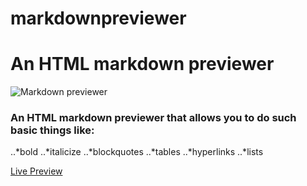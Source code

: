 # markdownpreviewer
# An HTML markdown previewer
![Markdown previewer](https://res.cloudinary.com/dffnnfo2w/image/upload/v1573602802/markdown_pbbfa6.png)

### An HTML markdown previewer that allows you to do such basic things like: 

..*bold 
..*italicize
..*blockquotes
..*tables
..*hyperlinks
..*lists

[Live Preview](https://codepen.io/Adrian540/full/NWWqJRp)

